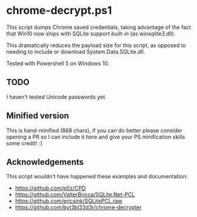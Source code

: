 # chrome-decrypt.ps1

This script dumps Chrome saved credentials, taking advantage of the fact that
Win10 now ships with SQLite support *built-in* (as winsqlite3.dll).

This dramatically reduces the payload size for this script, as opposed to
needing to include or download System.Data.SQLite.dll.

Tested with Powershell 5 on Windows 10.

## TODO

I haven't tested Unicode passwords yet.

## Minified version

This is hand-minified (868 chars), if you can do better please consider
opening a PR so I can include it here and give your PS minification skills
some credit! :)

## Acknowledgements

This script wouldn't have happened these examples and documentation:

 * https://github.com/p0z/CPD
 * https://github.com/ValterBricca/SQLite.Net-PCL
 * https://github.com/ericsink/SQLitePCL.raw
 * https://github.com/byt3bl33d3r/chrome-decrypter
